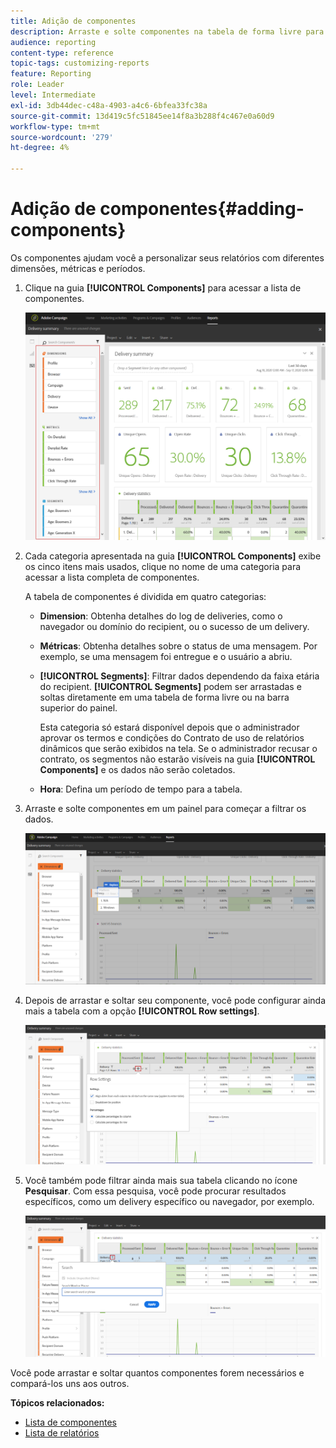 ```yaml
---
title: Adição de componentes
description: Arraste e solte componentes na tabela de forma livre para começar a filtrar os dados e criar o relatório.
audience: reporting
content-type: reference
topic-tags: customizing-reports
feature: Reporting
role: Leader
level: Intermediate
exl-id: 3db44dec-c48a-4903-a4c6-6bfea33fc38a
source-git-commit: 13d419c5fc51845ee14f8a3b288f4c467e0a60d9
workflow-type: tm+mt
source-wordcount: '279'
ht-degree: 4%

---
```


# Adição de componentes{#adding-components}

Os componentes ajudam você a personalizar seus relatórios com diferentes dimensões, métricas e períodos.

1. Clique na guia **[!UICONTROL Components]** para acessar a lista de componentes.

   ![](assets/dynamic_report_components.png)

1. Cada categoria apresentada na guia **[!UICONTROL Components]** exibe os cinco itens mais usados, clique no nome de uma categoria para acessar a lista completa de componentes.

   A tabela de componentes é dividida em quatro categorias:

   * **Dimension**: Obtenha detalhes do log de deliveries, como o navegador ou domínio do recipient, ou o sucesso de um delivery.
   * **Métricas**: Obtenha detalhes sobre o status de uma mensagem. Por exemplo, se uma mensagem foi entregue e o usuário a abriu.
   * **[!UICONTROL Segments]**: Filtrar dados dependendo da faixa etária do recipient. **[!UICONTROL Segments]** podem ser arrastadas e soltas diretamente em uma tabela de forma livre ou na barra superior do painel.

      Esta categoria só estará disponível depois que o administrador aprovar os termos e condições do Contrato de uso de relatórios dinâmicos que serão exibidos na tela. Se o administrador recusar o contrato, os segmentos não estarão visíveis na guia **[!UICONTROL Components]** e os dados não serão coletados.

   * **Hora**: Defina um período de tempo para a tabela.

1. Arraste e solte componentes em um painel para começar a filtrar os dados.

   ![](assets/dynamic_report_components_2.png)

1. Depois de arrastar e soltar seu componente, você pode configurar ainda mais a tabela com a opção **[!UICONTROL Row settings]**.

   ![](assets/dynamic_report_components_3.png)

1. Você também pode filtrar ainda mais sua tabela clicando no ícone **Pesquisar**. Com essa pesquisa, você pode procurar resultados específicos, como um delivery específico ou navegador, por exemplo.

   ![](assets/dynamic_report_components_4.png)

Você pode arrastar e soltar quantos componentes forem necessários e compará-los uns aos outros.

**Tópicos relacionados:**

* [Lista de componentes](../../reporting/using/list-of-components-.md)
* [Lista de relatórios](../../reporting/using/defining-the-report-period.md)
